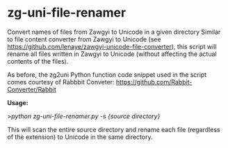 # zg-uni-file-renamer
Convert names of files from Zawgyi to Unicode in a given directory
Similar to file content converter from Zawgyi to Unicode (see https://github.com/lenaye/zawgyi-unicode-file-converter), this script will rename all files written in Zawgyi to Unicode (without affecting the actual contents of the files).

As before, the zg2uni Python function code snippet used in the script comes courtesy of Rabbbit Conveter: https://github.com/Rabbit-Converter/Rabbit

<b>Usage:</b><p>
<p>
><i>python zg-uni-file-renamer.py -s {source directory}</i>
<p>
This will scan the entire source directory and rename each file (regardless of the extension) to Unicode in the same directory.
